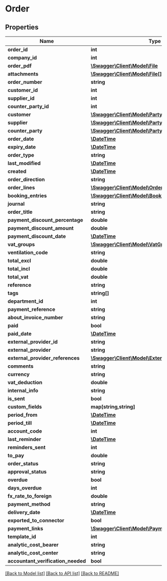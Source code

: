 # Order

## Properties
Name | Type | Description | Notes
------------ | ------------- | ------------- | -------------
**order_id** | **int** |  | [optional] 
**company_id** | **int** |  | [optional] 
**order_pdf** | [**\Swagger\Client\Model\File**](File.md) |  | [optional] 
**attachments** | [**\Swagger\Client\Model\File[]**](File.md) |  | [optional] 
**order_number** | **string** |  | [optional] 
**customer_id** | **int** |  | [optional] 
**supplier_id** | **int** |  | [optional] 
**counter_party_id** | **int** |  | [optional] 
**customer** | [**\Swagger\Client\Model\Party**](Party.md) |  | [optional] 
**supplier** | [**\Swagger\Client\Model\Party**](Party.md) |  | [optional] 
**counter_party** | [**\Swagger\Client\Model\Party**](Party.md) |  | [optional] 
**order_date** | [**\DateTime**](\DateTime.md) |  | [optional] 
**expiry_date** | [**\DateTime**](\DateTime.md) |  | [optional] 
**order_type** | **string** |  | [optional] 
**last_modified** | [**\DateTime**](\DateTime.md) |  | [optional] 
**created** | [**\DateTime**](\DateTime.md) |  | [optional] 
**order_direction** | **string** |  | [optional] 
**order_lines** | [**\Swagger\Client\Model\OrderLine[]**](OrderLine.md) |  | [optional] 
**booking_entries** | [**\Swagger\Client\Model\BookingEntry[]**](BookingEntry.md) |  | [optional] 
**journal** | **string** |  | [optional] 
**order_title** | **string** |  | [optional] 
**payment_discount_percentage** | **double** |  | [optional] 
**payment_discount_amount** | **double** |  | [optional] 
**payment_discount_date** | [**\DateTime**](\DateTime.md) |  | [optional] 
**vat_groups** | [**\Swagger\Client\Model\VatGroup[]**](VatGroup.md) |  | [optional] 
**ventilation_code** | **string** |  | [optional] 
**total_excl** | **double** |  | [optional] 
**total_incl** | **double** |  | [optional] 
**total_vat** | **double** |  | [optional] 
**reference** | **string** |  | [optional] 
**tags** | **string[]** |  | [optional] 
**department_id** | **int** |  | [optional] 
**payment_reference** | **string** |  | [optional] 
**about_invoice_number** | **string** |  | [optional] 
**paid** | **bool** |  | [optional] 
**paid_date** | [**\DateTime**](\DateTime.md) |  | [optional] 
**external_provider_id** | **string** |  | [optional] 
**external_provider** | **string** |  | [optional] 
**external_provider_references** | [**\Swagger\Client\Model\ExternalProviderReference[]**](ExternalProviderReference.md) |  | [optional] 
**comments** | **string** |  | [optional] 
**currency** | **string** |  | [optional] 
**vat_deduction** | **double** |  | [optional] 
**internal_info** | **string** |  | [optional] 
**is_sent** | **bool** |  | [optional] 
**custom_fields** | **map[string,string]** |  | [optional] 
**period_from** | [**\DateTime**](\DateTime.md) |  | [optional] 
**period_till** | [**\DateTime**](\DateTime.md) |  | [optional] 
**account_code** | **int** |  | [optional] 
**last_reminder** | [**\DateTime**](\DateTime.md) |  | [optional] 
**reminders_sent** | **int** |  | [optional] 
**to_pay** | **double** |  | [optional] 
**order_status** | **string** |  | [optional] 
**approval_status** | **string** |  | [optional] 
**overdue** | **bool** |  | [optional] 
**days_overdue** | **int** |  | [optional] 
**fx_rate_to_foreign** | **double** |  | [optional] 
**payment_method** | **string** |  | [optional] 
**delivery_date** | [**\DateTime**](\DateTime.md) |  | [optional] 
**exported_to_connector** | **bool** |  | [optional] 
**payment_links** | [**\Swagger\Client\Model\PaymentLink[]**](PaymentLink.md) |  | [optional] 
**template_id** | **int** |  | [optional] 
**analytic_cost_bearer** | **string** |  | [optional] 
**analytic_cost_center** | **string** |  | [optional] 
**accountant_verification_needed** | **bool** |  | [optional] 

[[Back to Model list]](../README.md#documentation-for-models) [[Back to API list]](../README.md#documentation-for-api-endpoints) [[Back to README]](../README.md)



